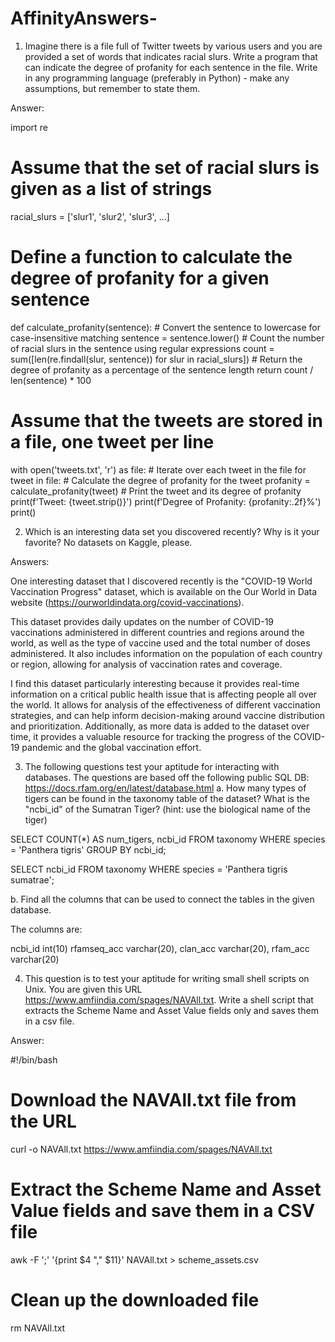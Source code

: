 # AffinityAnswers-

1.	Imagine there is a file full of Twitter tweets by various users and you are provided a set of words that indicates racial slurs. Write a program that can indicate the degree of profanity for each sentence in the file.  Write in any programming language (preferably in Python) - make any assumptions, but remember to state them. 

Answer:

import re

# Assume that the set of racial slurs is given as a list of strings
racial_slurs = ['slur1', 'slur2', 'slur3', ...]

# Define a function to calculate the degree of profanity for a given sentence
def calculate_profanity(sentence):
    # Convert the sentence to lowercase for case-insensitive matching
    sentence = sentence.lower()
    # Count the number of racial slurs in the sentence using regular expressions
    count = sum([len(re.findall(slur, sentence)) for slur in racial_slurs])
    # Return the degree of profanity as a percentage of the sentence length
    return count / len(sentence) * 100

# Assume that the tweets are stored in a file, one tweet per line
with open('tweets.txt', 'r') as file:
    # Iterate over each tweet in the file
    for tweet in file:
        # Calculate the degree of profanity for the tweet
        profanity = calculate_profanity(tweet)
        # Print the tweet and its degree of profanity
        print(f'Tweet: {tweet.strip()}')
        print(f'Degree of Profanity: {profanity:.2f}%')
        print()






2.	Which is an interesting data set you discovered recently? Why is it your favorite? No datasets on Kaggle, please. 

Answers:

One interesting dataset that I discovered recently is the "COVID-19 World Vaccination Progress" dataset, which is available on the Our World in Data website (https://ourworldindata.org/covid-vaccinations).

This dataset provides daily updates on the number of COVID-19 vaccinations administered in different countries and regions around the world, as well as the type of vaccine used and the total number of doses administered. It also includes information on the population of each country or region, allowing for analysis of vaccination rates and coverage.

I find this dataset particularly interesting because it provides real-time information on a critical public health issue that is affecting people all over the world. It allows for analysis of the effectiveness of different vaccination strategies, and can help inform decision-making around vaccine distribution and prioritization. Additionally, as more data is added to the dataset over time, it provides a valuable resource for tracking the progress of the COVID-19 pandemic and the global vaccination effort.





3.	The following questions test your aptitude for interacting with databases. The questions are based off the following public SQL DB: https://docs.rfam.org/en/latest/database.html
a.	How many types of tigers can be found in the taxonomy table of the dataset? What is the "ncbi_id" of the Sumatran Tiger? (hint: use the biological name of the tiger)


SELECT COUNT(*) AS num_tigers, ncbi_id
FROM taxonomy
WHERE species = 'Panthera tigris'
GROUP BY ncbi_id;


SELECT ncbi_id
FROM taxonomy
WHERE species = 'Panthera tigris sumatrae';


b.	Find all the columns that can be used to connect the tables in the given database.

The columns are:

ncbi_id int(10)
rfamseq_acc varchar(20),
clan_acc varchar(20),
rfam_acc varchar(20)






4. 	This question is to test your aptitude for writing small shell scripts on Unix. You are given this URL https://www.amfiindia.com/spages/NAVAll.txt. Write a shell script that extracts the Scheme Name and Asset Value fields only and saves them in a csv file. 


Answer:

#!/bin/bash

# Download the NAVAll.txt file from the URL
curl -o NAVAll.txt https://www.amfiindia.com/spages/NAVAll.txt

# Extract the Scheme Name and Asset Value fields and save them in a CSV file
awk -F ';' '{print $4 "," $11}' NAVAll.txt > scheme_assets.csv

# Clean up the downloaded file
rm NAVAll.txt

